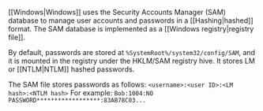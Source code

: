 [[Windows|Windows]] uses the Security Accounts Manager (SAM) database to manage user accounts and passwords in a [[Hashing|hashed]] format. The SAM database is implemented as a [[Windows registry|registry file]].

By default, passwords are stored at `%SystemRoot%/system32/config/SAM`, and it is mounted in the registry under the HKLM/SAM registry hive. It stores LM or [[NTLM|NTLM]] hashed passwords.

The SAM file stores passwords as follows:
`<username>:<user ID>:<LM hash>:<NTLM hash>`
For example:
`Bob:1004:NO PASSWORD******************:83AB78C03...`